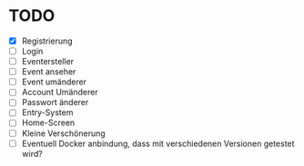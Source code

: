 # TODO

- [x] Registrierung
- [ ] Login
- [ ] Eventersteller
- [ ] Event anseher
- [ ] Event umänderer
- [ ] Account Umänderer
- [ ] Passwort änderer
- [ ] Entry-System
- [ ] Home-Screen
- [ ] Kleine Verschönerung
- [ ] Eventuell Docker anbindung, dass mit verschiedenen Versionen getestet wird?
